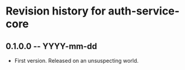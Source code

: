 # Revision history for auth-service-core

## 0.1.0.0  -- YYYY-mm-dd

* First version. Released on an unsuspecting world.
